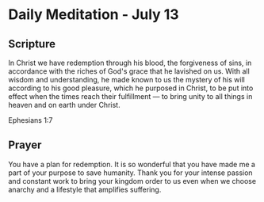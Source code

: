 # Daily Meditation - July 13

## Scripture

In Christ we have redemption through his blood, the forgiveness of sins, in accordance with the
riches of God's grace that he lavished on us. With all wisdom and understanding, he made known to
us the mystery of his will according to his good pleasure, which he purposed in Christ, to be put
into effect when the times reach their fulfillment — to bring unity to all things in heaven and on
earth under Christ.

Ephesians 1:7



## Prayer

You have a plan for redemption.  It is so wonderful that you have made me a part of your purpose
to save humanity.  Thank you for your intense passion and constant work to bring your kingdom 
order to us even when we choose anarchy and a lifestyle that amplifies suffering.

